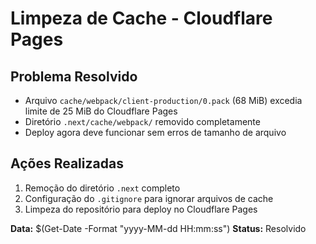 # Limpeza de Cache - Cloudflare Pages

## Problema Resolvido
- Arquivo `cache/webpack/client-production/0.pack` (68 MiB) excedia limite de 25 MiB do Cloudflare Pages
- Diretório `.next/cache/webpack/` removido completamente
- Deploy agora deve funcionar sem erros de tamanho de arquivo

## Ações Realizadas
1. Remoção do diretório `.next` completo
2. Configuração do `.gitignore` para ignorar arquivos de cache
3. Limpeza do repositório para deploy no Cloudflare Pages

**Data:** $(Get-Date -Format "yyyy-MM-dd HH:mm:ss")
**Status:** Resolvido